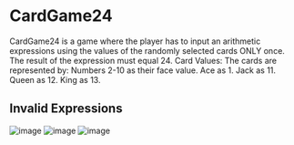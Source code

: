 # CardGame24

CardGame24 is a game where the player has to input an arithmetic expressions using the values of the randomly selected cards ONLY once. The result of the expression must equal 24.
Card Values: 
        The cards are represented by: Numbers 2-10 as their face value.
        Ace as 1.
        Jack as 11.
        Queen as 12.
        King as 13.

## Invalid Expressions
![image](https://github.com/user-attachments/assets/daa20990-fc49-423b-8c8c-6ad401a5c30f)
![image](https://github.com/user-attachments/assets/197c7a1d-50c2-4ef7-986a-85d958a16a38)
![image](https://github.com/user-attachments/assets/974b7a5d-ee39-44f7-9e14-fc27bb476466)

